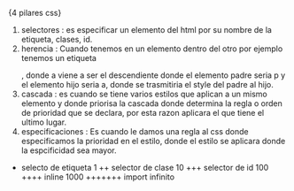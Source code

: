 {4 pilares css}
1. selectores : es especificar un elemento del html por su nombre de la etiqueta, clases, id.
2. herencia : Cuando tenemos en un elemento dentro del otro por ejemplo tenemos un etiqueta <p><a></a></p>, donde a viene a ser el descendiente donde el elemento padre seria p y el elemento hijo seria a, donde se trasmitiria el style del padre al hijo.
3. cascada : es cuando se tiene varios estilos que aplican a un mismo elemento y donde priorisa la cascada donde determina la regla o orden de prioridad que se declara, por esta razon aplicara el que tiene el ultimo lugar.
4. especificaciones : Es cuando le damos una regla al css donde especificamos la prioridad  en el estilo, donde el estilo se aplicara donde la espcificidad sea mayor.


+ selecto de etiqueta 1
++ selector de clase 10
+++ selector de id 100
++++ inline 1000
+++++++ import infinito